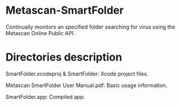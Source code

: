 Metascan-SmartFolder
====================

Continually monitors an specified folder searching for virus using the Metascan Online Public API.



Directories description
===============================

SmartFolder.xcodeproj & SmartFolder: Xcode project files.

Metascan SmartFolder User Manual.pdf: Basic usage information.

SmartFolder.app: Compiled app.
